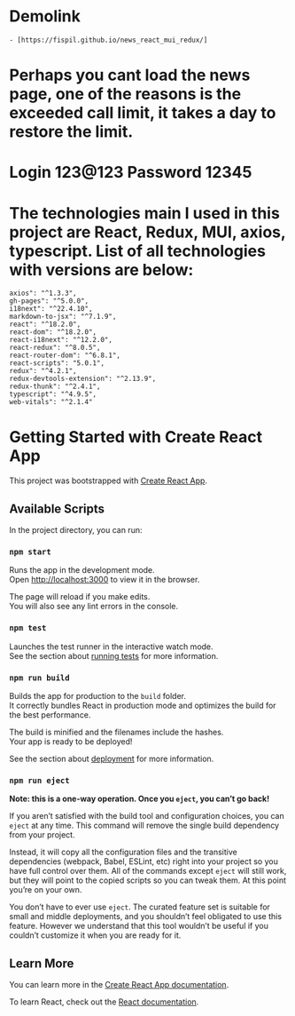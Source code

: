 # Demolink
    - [https://fispil.github.io/news_react_mui_redux/]
# Perhaps you cant load the news page, one of the reasons is the exceeded call limit, it takes a day to restore the limit.
# Login 123@123 Password 12345
# The technologies main I used in this project are React, Redux, MUI, axios, typescript. List of all technologies with versions are below:
    axios": "^1.3.3",
    gh-pages": "^5.0.0",
    i18next": "^22.4.10",
    markdown-to-jsx": "^7.1.9",
    react": "^18.2.0",
    react-dom": "^18.2.0",
    react-i18next": "^12.2.0",
    react-redux": "^8.0.5",
    react-router-dom": "^6.8.1",
    react-scripts": "5.0.1",
    redux": "^4.2.1",
    redux-devtools-extension": "^2.13.9",
    redux-thunk": "^2.4.1",
    typescript": "^4.9.5",
    web-vitals": "^2.1.4"


# Getting Started with Create React App

This project was bootstrapped with [Create React App](https://github.com/facebook/create-react-app).

## Available Scripts

In the project directory, you can run:

### `npm start`

Runs the app in the development mode.\
Open [http://localhost:3000](http://localhost:3000) to view it in the browser.

The page will reload if you make edits.\
You will also see any lint errors in the console.

### `npm test`

Launches the test runner in the interactive watch mode.\
See the section about [running tests](https://facebook.github.io/create-react-app/docs/running-tests) for more information.

### `npm run build`

Builds the app for production to the `build` folder.\
It correctly bundles React in production mode and optimizes the build for the best performance.

The build is minified and the filenames include the hashes.\
Your app is ready to be deployed!

See the section about [deployment](https://facebook.github.io/create-react-app/docs/deployment) for more information.

### `npm run eject`

**Note: this is a one-way operation. Once you `eject`, you can’t go back!**

If you aren’t satisfied with the build tool and configuration choices, you can `eject` at any time. This command will remove the single build dependency from your project.

Instead, it will copy all the configuration files and the transitive dependencies (webpack, Babel, ESLint, etc) right into your project so you have full control over them. All of the commands except `eject` will still work, but they will point to the copied scripts so you can tweak them. At this point you’re on your own.

You don’t have to ever use `eject`. The curated feature set is suitable for small and middle deployments, and you shouldn’t feel obligated to use this feature. However we understand that this tool wouldn’t be useful if you couldn’t customize it when you are ready for it.

## Learn More

You can learn more in the [Create React App documentation](https://facebook.github.io/create-react-app/docs/getting-started).

To learn React, check out the [React documentation](https://reactjs.org/).
